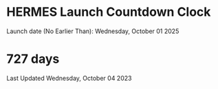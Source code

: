 # HERMES Launch Countdown Clock

Launch date (No Earlier Than): Wednesday, October 01 2025
# 727 days

Last Updated Wednesday, October 04 2023